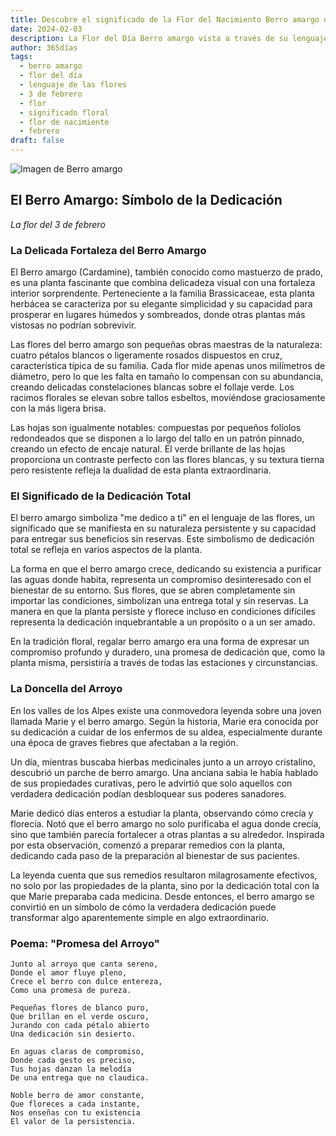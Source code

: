 ```yaml
---
title: Descubre el significado de la Flor del Nacimiento Berro amargo del 3 de febrero
date: 2024-02-03
description: La Flor del Día Berro amargo vista a través de su lenguaje floral e historias
author: 365días
tags:
  - berro amargo
  - flor del día
  - lenguaje de las flores
  - 3 de febrero
  - flor
  - significado floral
  - flor de nacimiento
  - febrero
draft: false
---
```


![Imagen de Berro amargo](https://cdn.pixabay.com/photo/2020/04/13/17/30/cuckoo-5039419_1280.jpg#center)


## El Berro Amargo: Símbolo de la Dedicación
*La flor del 3 de febrero*

### La Delicada Fortaleza del Berro Amargo

El Berro amargo (Cardamine), también conocido como mastuerzo de prado, es una planta fascinante que combina delicadeza visual con una fortaleza interior sorprendente. Perteneciente a la familia Brassicaceae, esta planta herbácea se caracteriza por su elegante simplicidad y su capacidad para prosperar en lugares húmedos y sombreados, donde otras plantas más vistosas no podrían sobrevivir.

Las flores del berro amargo son pequeñas obras maestras de la naturaleza: cuatro pétalos blancos o ligeramente rosados dispuestos en cruz, característica típica de su familia. Cada flor mide apenas unos milímetros de diámetro, pero lo que les falta en tamaño lo compensan con su abundancia, creando delicadas constelaciones blancas sobre el follaje verde. Los racimos florales se elevan sobre tallos esbeltos, moviéndose graciosamente con la más ligera brisa.

Las hojas son igualmente notables: compuestas por pequeños folíolos redondeados que se disponen a lo largo del tallo en un patrón pinnado, creando un efecto de encaje natural. El verde brillante de las hojas proporciona un contraste perfecto con las flores blancas, y su textura tierna pero resistente refleja la dualidad de esta planta extraordinaria.

### El Significado de la Dedicación Total

El berro amargo simboliza "me dedico a ti" en el lenguaje de las flores, un significado que se manifiesta en su naturaleza persistente y su capacidad para entregar sus beneficios sin reservas. Este simbolismo de dedicación total se refleja en varios aspectos de la planta.

La forma en que el berro amargo crece, dedicando su existencia a purificar las aguas donde habita, representa un compromiso desinteresado con el bienestar de su entorno. Sus flores, que se abren completamente sin importar las condiciones, simbolizan una entrega total y sin reservas. La manera en que la planta persiste y florece incluso en condiciones difíciles representa la dedicación inquebrantable a un propósito o a un ser amado.

En la tradición floral, regalar berro amargo era una forma de expresar un compromiso profundo y duradero, una promesa de dedicación que, como la planta misma, persistiría a través de todas las estaciones y circunstancias.

### La Doncella del Arroyo

En los valles de los Alpes existe una conmovedora leyenda sobre una joven llamada Marie y el berro amargo. Según la historia, Marie era conocida por su dedicación a cuidar de los enfermos de su aldea, especialmente durante una época de graves fiebres que afectaban a la región.

Un día, mientras buscaba hierbas medicinales junto a un arroyo cristalino, descubrió un parche de berro amargo. Una anciana sabia le había hablado de sus propiedades curativas, pero le advirtió que solo aquellos con verdadera dedicación podían desbloquear sus poderes sanadores.

Marie dedicó días enteros a estudiar la planta, observando cómo crecía y florecía. Notó que el berro amargo no solo purificaba el agua donde crecía, sino que también parecía fortalecer a otras plantas a su alrededor. Inspirada por esta observación, comenzó a preparar remedios con la planta, dedicando cada paso de la preparación al bienestar de sus pacientes.

La leyenda cuenta que sus remedios resultaron milagrosamente efectivos, no solo por las propiedades de la planta, sino por la dedicación total con la que Marie preparaba cada medicina. Desde entonces, el berro amargo se convirtió en un símbolo de cómo la verdadera dedicación puede transformar algo aparentemente simple en algo extraordinario.

### Poema: "Promesa del Arroyo"

```
Junto al arroyo que canta sereno,
Donde el amor fluye pleno,
Crece el berro con dulce entereza,
Como una promesa de pureza.

Pequeñas flores de blanco puro,
Que brillan en el verde oscuro,
Jurando con cada pétalo abierto
Una dedicación sin desierto.

En aguas claras de compromiso,
Donde cada gesto es preciso,
Tus hojas danzan la melodía
De una entrega que no claudica.

Noble berro de amor constante,
Que floreces a cada instante,
Nos enseñas con tu existencia
El valor de la persistencia.
```